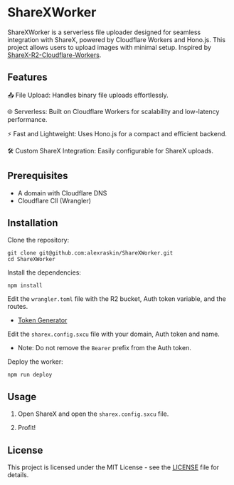 # ShareXWorker

ShareXWorker is a serverless file uploader designed for seamless integration with ShareX, powered by Cloudflare Workers and Hono.js. This project allows users to upload images with minimal setup. Inspired by [ShareX-R2-Cloudflare-Workers](https://github.com/Cherry/ShareX-R2-Cloudflare-Workers).

## Features

📤 File Upload: Handles binary file uploads effortlessly.

🌐 Serverless: Built on Cloudflare Workers for scalability and low-latency performance.

⚡ Fast and Lightweight: Uses Hono.js for a compact and efficient backend.

🛠️ Custom ShareX Integration: Easily configurable for ShareX uploads.

## Prerequisites

- A domain with Cloudflare DNS
- Cloudflare ClI (Wrangler)

## Installation

Clone the repository:

```cli
git clone git@github.com:alexraskin/ShareXWorker.git
cd ShareXWorker
```

Install the dependencies:

```cli
npm install
```

Edit the `wrangler.toml` file with the R2 bucket, Auth token variable, and the routes.

- [Token Generator](https://it-tools.tech/token-generator)

Edit the `sharex.config.sxcu` file with your domain, Auth token and name.

- Note: Do not remove the `Bearer` prefix from the Auth token.

Deploy the worker:

```cli
npm run deploy
```

## Usage

1. Open ShareX and open the `sharex.config.sxcu` file.

2. Profit!

## License

This project is licensed under the MIT License - see the [LICENSE](LICENSE) file for details.
